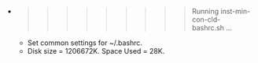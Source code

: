 * >>>>>>>>> Running inst-min-con-cld-bashrc.sh ...
  * Set common settings for ~/.bashrc.
  * Disk size = 1206672K. Space Used = 28K.

